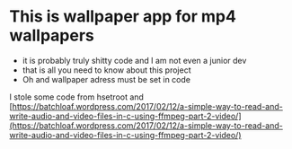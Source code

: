 # This is wallpaper app for mp4 wallpapers

- it is probably truly shitty code and I am not even a junior dev
- that is all you need to know about this project
- Oh and wallpaper adress must be set in code

I stole some code from hsetroot and [https://batchloaf.wordpress.com/2017/02/12/a-simple-way-to-read-and-write-audio-and-video-files-in-c-using-ffmpeg-part-2-video/](https://batchloaf.wordpress.com/2017/02/12/a-simple-way-to-read-and-write-audio-and-video-files-in-c-using-ffmpeg-part-2-video/)
